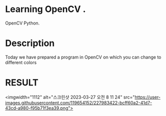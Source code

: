
 
   # Learning OpenCV .  
 
  
OpenCV Python. 
 
 
# Description 
  
 
Today we have prepared a program in OpenCV on which you can change to different colors 
 
 
# RESULT 
 
 
 
<imgwidth="1112" alt="스크린샷 2023-03-27 오전 8 11 24" src="https://user-images.githubusercontent.com/119654152/227983422-bcff60a2-41d7-43cd-a980-f95b71f3ea39.png">
